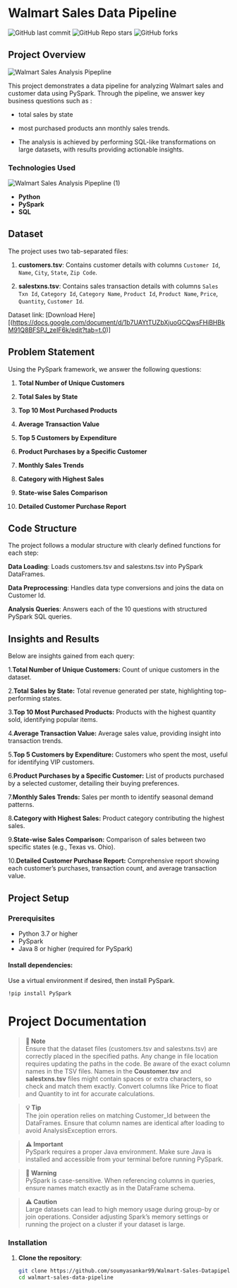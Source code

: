 # Walmart Sales Data Pipeline
![GitHub last commit](https://img.shields.io/github/last-commit/soumyasankar99/Walmart-Sales-Datapipeline)
![GitHub Repo stars](https://img.shields.io/github/stars/soumyasankar99/Walmart-Sales-Datapipeline?style=social)
![GitHub forks](https://img.shields.io/github/forks/soumyasankar99/Walmart-Sales-Datapipeline?style=social)


## Project Overview

![Walmart Sales Analysis Pipepline](https://github.com/user-attachments/assets/897cb650-d692-4a9f-94ba-06ca6db52f57)


This project demonstrates a data pipeline for analyzing Walmart sales and customer data using PySpark. Through the pipeline, we answer key business questions such as :

- total sales by state

- most purchased products ann monthly sales trends.

- The analysis is achieved by performing SQL-like transformations on large datasets, with results providing actionable insights.

### Technologies Used
![Walmart Sales Analysis Pipepline (1)](https://github.com/user-attachments/assets/8658f552-00a4-488b-bd3a-7dbd80c5cf69)

- **Python**
- **PySpark**
- **SQL**

## Dataset
The project uses two tab-separated files:
1. **customers.tsv**: Contains customer details with columns `Customer Id`, `Name`, `City`, `State`, `Zip Code`.

2. **salestxns.tsv**: Contains sales transaction details with columns `Sales Txn Id`, `Category Id`, `Category Name`, `Product Id`, `Product Name`, `Price`, `Quantity`, `Customer Id`.

Dataset link: [Download Here][(https://docs.google.com/document/d/1b7UAYtTUZbXjuoGCQwsFHiBHBkM91Q8BFSPJ_zeIF6k/edit?tab=t.0)]

## Problem Statement
Using the PySpark framework, we answer the following questions:

1. **Total Number of Unique Customers**

2. **Total Sales by State**

3. **Top 10 Most Purchased Products**

4. **Average Transaction Value**

5. **Top 5 Customers by Expenditure**

6. **Product Purchases by a Specific Customer**

7. **Monthly Sales Trends**

8. **Category with Highest Sales**

9. **State-wise Sales Comparison**

10. **Detailed Customer Purchase Report**

## **Code Structure**

The project follows a modular structure with clearly defined functions for each step:

**Data Loading**: Loads customers.tsv and salestxns.tsv into PySpark DataFrames.

**Data Preprocessing**: Handles data type conversions and joins the data on Customer Id.

**Analysis Queries**: Answers each of the 10 questions with structured PySpark SQL queries.


## Insights and Results
Below are insights gained from each query:

1.**Total Number of Unique Customers:** Count of unique customers in the dataset.

2.**Total Sales by State:** Total revenue generated per state, highlighting top-performing states.

3.**Top 10 Most Purchased Products:** Products with the highest quantity sold, identifying popular items.

4.**Average Transaction Value:** Average sales value, providing insight into transaction trends.

5.**Top 5 Customers by Expenditure:** Customers who spent the most, useful for identifying VIP customers.

6.**Product Purchases by a Specific Customer:** List of products purchased by a selected customer, detailing their buying preferences.

7.**Monthly Sales Trends:** Sales per month to identify seasonal demand patterns.

8.**Category with Highest Sales:** Product category contributing the highest sales.

9.**State-wise Sales Comparison:** Comparison of sales between two specific states (e.g., Texas vs. Ohio).

10.**Detailed Customer Purchase Report:** Comprehensive report showing each customer’s purchases, transaction count, and average transaction value.    

## Project Setup 

### Prerequisites
- Python 3.7 or higher
- PySpark
- Java 8 or higher (required for PySpark)

#### Install dependencies: 

Use a virtual environment if desired, then install PySpark.
```
!pip install PySpark
```

# Project Documentation

> **📝 Note**  
> Ensure that the dataset files (customers.tsv and salestxns.tsv) are correctly placed in the specified paths.
> Any change in file location requires updating the paths in the code.
> Be aware of the exact column names in the TSV files. Names in the **Coustomer.tsv** and **salestxns.tsv** files might contain spaces or extra characters, so check and match them exactly.
  Convert columns like Price to float and Quantity to int for accurate calculations.


> **💡 Tip**  
> The join operation relies on matching Customer_Id between the DataFrames. Ensure that column names are identical after loading to avoid AnalysisException errors.

> **⚠️ Important**  
> PySpark requires a proper Java environment. Make sure Java is installed and accessible from your terminal before running PySpark.

> **🚨 Warning**  
> PySpark is case-sensitive. When referencing columns in queries, ensure names match exactly as in the DataFrame schema.

> **⚠️ Caution**  
> Large datasets can lead to high memory usage during group-by or join operations. Consider adjusting Spark’s memory settings or running the project on a cluster if your dataset is large.


### Installation
1. **Clone the repository**:
   ```bash
   git clone https://github.com/soumyasankar99/Walmart-Sales-Datapipeline.git
   cd walmart-sales-data-pipeline

